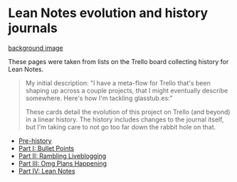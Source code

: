 # Lean Notes evolution and history journals

[background image](https://trello-backgrounds.s3.amazonaws.com/51901b73c30c061842001c4b/a565c81653fd233d2e186732599b91f0/Rolled-Parchment.jpg)

These pages were taken from lists on the Trello board collecting history for Lean Notes.

> My initial description: "I have a meta-flow for Trello that's been shaping up across a couple projects, that I might eventually describe somewhere. Here's how I'm tackling glasstub.es:"
>
> These cards detail the evolution of this project on Trello (and beyond) in a linear history. The history includes changes to the journal itself, but I'm taking care to not go too far down the rabbit hole on that.

- [Pre-history](95b0f2ec-c572-4311-996c-b46466d5677c.md)
- [Part I: Bullet Points](aa06eb52-8419-4896-a16b-c5dc01174035.md)
- [Part II: Rambling Liveblogging](b0f49cc1-add3-4e98-a993-3d819844ff75.md)
- [Part III: Omg Plans Happening](cc93caf1-fb31-4981-a58b-f1fd84b1e4f2.md)
- [Part IV: Lean Notes](6680547c-7b83-4b2c-a5bb-29a944417d13.md)
